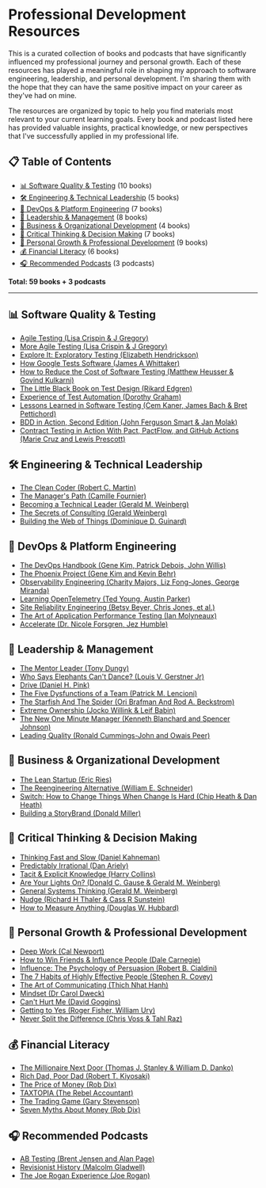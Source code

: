# Professional Development Resources

This is a curated collection of books and podcasts that have significantly influenced my professional journey and personal growth. Each of these resources has played a meaningful role in shaping my approach to software engineering, leadership, and personal development. I'm sharing them with the hope that they can have the same positive impact on your career as they've had on mine.

The resources are organized by topic to help you find materials most relevant to your current learning goals. Every book and podcast listed here has provided valuable insights, practical knowledge, or new perspectives that I've successfully applied in my professional life.

## 📋 Table of Contents

- [📊 Software Quality & Testing](#software-quality--testing) (10 books)
- [🛠️ Engineering & Technical Leadership](#engineering--technical-leadership) (5 books)
- [🚀 DevOps & Platform Engineering](#devops--platform-engineering) (7 books)
- [👥 Leadership & Management](#leadership--management) (8 books)
- [🏢 Business & Organizational Development](#business--organizational-development) (4 books)
- [🧠 Critical Thinking & Decision Making](#critical-thinking--decision-making) (7 books)
- [🌱 Personal Growth & Professional Development](#personal-growth--professional-development) (9 books)
- [💰 Financial Literacy](#financial-literacy) (6 books)
- [🎧 Recommended Podcasts](#recommended-podcasts) (3 podcasts)

**Total: 59 books + 3 podcasts**

---

## 📊 Software Quality & Testing
* [Agile Testing (Lisa Crispin & J Gregory)](https://www.amazon.co.uk/Agile-Testing-Practical-Addison-Wesley-Signature/dp/0321534468/)
* [More Agile Testing (Lisa Crispin & J Gregory)](https://www.amazon.co.uk/More-Agile-Testing-Addison-Wesley-Signature/dp/0321967054/)
* [Explore It: Exploratory Testing (Elizabeth Hendrickson)](https://www.amazon.co.uk/Explore-Increase-Confidence-Exploratory-Testing/dp/1937785025/)
* [How Google Tests Software (James A Whittaker)](https://www.amazon.co.uk/Google-Tests-Software-James-Whittaker/dp/0321803027/)
* [How to Reduce the Cost of Software Testing (Matthew Heusser & Govind Kulkarni)](https://www.amazon.co.uk/How-Reduce-Cost-Software-Testing/dp/1439861552/)
* [The Little Black Book on Test Design (Rikard Edgren)](http://www.thetesteye.com/papers/TheLittleBlackBookOnTestDesign.pdf)
* [Experience of Test Automation (Dorothy Graham)](https://www.amazon.co.uk/d/Books/Experiences-Test-Automation-Case-Studies-Software/0321754069)
* [Lessons Learned in Software Testing (Cem Kaner, James Bach & Bret Pettichord)](https://www.amazon.co.uk/Lessons-Learned-Software-Testing-Context-Driven/dp/0471081124)
* [BDD in Action, Second Edition (John Ferguson Smart & Jan Molak)](https://www.amazon.co.uk/BDD-Action-Second-Behavior-Driven-Development-ebook/dp/B0C1ZZVSL5)
* [Contract Testing in Action With Pact, PactFlow, and GitHub Actions (Marie Cruz and Lewis Prescott)](https://www.manning.com/books/contract-testing-in-action)

## 🛠️ Engineering & Technical Leadership
* [The Clean Coder (Robert C. Martin)](https://www.amazon.co.uk/Clean-Coder-Conduct-Professional-Programmers/dp/0137081073/)
* [The Manager's Path (Camille Fournier)](https://www.amazon.co.uk/Managers-Path-Leaders-Navigating-Growth/dp/B07SYBRMYS)
* [Becoming a Technical Leader (Gerald M. Weinberg)](https://leanpub.com/becomingatechnicalleader)
* [The Secrets of Consulting (Gerald Weinberg)](https://www.amazon.co.uk/Secrets-Consulting-Giving-Getting-Successfully/dp/0932633013)
* [Building the Web of Things (Dominique D. Guinard)](https://www.manning.com/books/building-the-web-of-things)

## 🚀 DevOps & Platform Engineering
* [The DevOps Handbook (Gene Kim, Patrick Debois, John Willis)](https://www.amazon.co.uk/Devops-Handbook-World-Class-Reliability-Organizations/dp/1942788002)
* [The Phoenix Project (Gene Kim and Kevin Behr)](https://www.amazon.co.uk/Phoenix-Project-Devops-Helping-Business/dp/1942788290/)
* [Observability Engineering (Charity Majors, Liz Fong-Jones, George Miranda)](https://www.oreilly.com/library/view/observability-engineering/9781492076438/)
* [Learning OpenTelemetry (Ted Young, Austin Parker)](https://www.oreilly.com/library/view/learning-opentelemetry/9781098147174/)
* [Site Reliability Engineering (Betsy Beyer, Chris Jones, et al.)](https://www.amazon.co.uk/Site-Reliability-Engineering-Production-Systems/dp/149192912X)
* [The Art of Application Performance Testing (Ian Molyneaux)](https://www.amazon.co.uk/Art-Application-Performance-Testing-Programmers/dp/0596520662)
* [Accelerate (Dr. Nicole Forsgren, Jez Humble)](https://www.amazon.co.uk/Accelerate-Software-Performing-Technology-Organizations/dp/1942788339/)

## 👥 Leadership & Management
* [The Mentor Leader (Tony Dungy)](https://www.amazon.co.uk/d/Books/Mentor-Leader-Various/141433804X/)
* [Who Says Elephants Can't Dance? (Louis V. Gerstner Jr)](https://www.amazon.co.uk/d/Books/Who-Says-Elephants-Cant-Dance-Turned-Around/0007170874/)
* [Drive (Daniel H. Pink)](https://www.amazon.co.uk/Drive-Daniel-H-Pink/dp/184767769X/)
* [The Five Dysfunctions of a Team (Patrick M. Lencioni)](https://www.amazon.co.uk/Five-Dysfunctions-Team-Leadership-Lencioni/dp/0787960756)
* [The Starfish And The Spider (Ori Brafman And Rod A. Beckstrom)](https://www.amazon.co.uk/dp/B000S1LU3M/)
* [Extreme Ownership (Jocko Willink & Leif Babin)](https://www.amazon.co.uk/Extreme-Ownership-Jocko-Willink/dp/1250183863/)
* [The New One Minute Manager (Kenneth Blanchard and Spencer Johnson)](https://www.amazon.co.uk/New-One-Minute-Manager/dp/0008128049/)
* [Leading Quality (Ronald Cummings-John and Owais Peer)](https://www.amazon.co.uk/Leading-Quality-High-Quality-Software-Accelerate-ebook/dp/B07VWC6GLX/)

## 🏢 Business & Organizational Development
* [The Lean Startup (Eric Ries)](https://www.amazon.com/Lean-Startup-Entrepreneurs-Continuous-Innovation/dp/0307887898/)
* [The Reengineering Alternative (William E. Schneider)](https://www.amazon.com/Reengineering-Alternative-William-Schneider/dp/0071359818)
* [Switch: How to Change Things When Change Is Hard (Chip Heath & Dan Heath)](https://www.amazon.com/gp/product/0385528752)
* [Building a StoryBrand (Donald Miller)](https://www.amazon.co.uk/Building-StoryBrand-Miller-Donald/dp/1400201837)

## 🧠 Critical Thinking & Decision Making
* [Thinking Fast and Slow (Daniel Kahneman)](https://www.amazon.co.uk/Thinking-Fast-Slow-Daniel-Kahneman/dp/0141033576)
* [Predictably Irrational (Dan Ariely)](https://www.amazon.co.uk/Predictably-Irrational-Hidden-Forces-Decisions/dp/0007256531)
* [Tacit & Explicit Knowledge (Harry Collins)](https://www.amazon.co.uk/Tacit-Explicit-Knowledge-Harry-Collins/dp/022600421X)
* [Are Your Lights On? (Donald C. Gause & Gerald M. Weinberg)](https://leanpub.com/areyourlightson)
* [General Systems Thinking (Gerald M. Weinberg)](https://leanpub.com/generalsystemsthinking)
* [Nudge (Richard H Thaler & Cass R Sunstein)](https://www.amazon.co.uk/Nudge-Improving-Decisions-Health-Happiness/dp/0141040017/)
* [How to Measure Anything (Douglas W. Hubbard)](https://www.amazon.co.uk/How-Measure-Anything-Intangibles-Business-ebook/dp/B00INUYS2U/)

## 🌱 Personal Growth & Professional Development
* [Deep Work (Cal Newport)](http://calnewport.com/books/deep-work/)
* [How to Win Friends & Influence People (Dale Carnegie)](https://www.amazon.com/How-Win-Friends-Influence-People/dp/0671027034/)
* [Influence: The Psychology of Persuasion (Robert B. Cialdini)](https://www.amazon.co.uk/Influence-Psychology-Persuasion-Robert-Cialdini/dp/006124189X/)
* [The 7 Habits of Highly Effective People (Stephen R. Covey)](https://www.amazon.co.uk/Habits-Highly-Effective-People/dp/0684858398/)
* [The Art of Communicating (Thich Nhat Hanh)](https://www.amazon.co.uk/Art-Communicating-Thich-Nhat-Hanh/dp/1846044006)
* [Mindset (Dr Carol Dweck)](https://www.amazon.co.uk/Mindset-Updated-Fulfil-Potential/dp/147213995X)
* [Can't Hurt Me (David Goggins)](https://www.amazon.co.uk/Cant-Hurt-Me-Master-Your/dp/1544512279/)
* [Getting to Yes (Roger Fisher, William Ury)](https://www.amazon.co.uk/gp/product/B008YUNDJS/)
* [Never Split the Difference (Chris Voss & Tahl Raz)](https://www.amazon.co.uk/gp/product/B018FHCPDO/)

## 💰 Financial Literacy
* [The Millionaire Next Door (Thomas J. Stanley & William D. Danko)](https://www.amazon.co.uk/Millionaire-Next-Door-Surprising-Americas/dp/1589795474/)
* [Rich Dad, Poor Dad (Robert T. Kiyosaki)](https://www.amazon.co.uk/Rich-Dad-Poor-Teach-Middle/dp/1612680194/)
* [The Price of Money (Rob Dix)](https://www.amazon.co.uk/Price-Money-Prosper-Financial-Against/dp/1529910986)
* [TAXTOPIA (The Rebel Accountant)](https://www.amazon.co.uk/TAXTOPIA-Discovered-Injustices-Secrets-Evasion/dp/B0BHP2FR8T)
* [The Trading Game (Gary Stevenson)](https://www.amazon.co.uk/The-Trading-Game-A-Confession/dp/B0CJ9QWFY1)
* [Seven Myths About Money (Rob Dix)](https://www.amazon.co.uk/Seven-Myths-About-Money-Financial/dp/B0DD9GQX2G)

## 🎧 Recommended Podcasts
* [AB Testing (Brent Jensen and Alan Page)](https://testingpodcast.com/category/ab-testing/)
* [Revisionist History (Malcolm Gladwell)](http://revisionisthistory.com/)
* [The Joe Rogan Experience (Joe Rogan)](http://podcasts.joerogan.net/)





